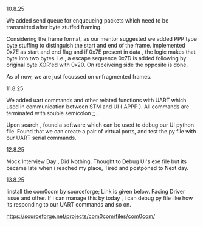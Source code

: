 10.8.25


We added send queue for enqueueing packets which need to  be transmitted after byte stuffed framing.

Considering the frame format, as our mentor suggested we added PPP type byte stuffing to distinguish the start and end of the frame. 
implemented 0x7E as start and end flag and if 0x7E present in data , the logic makes that byte into two bytes. 
i.e., a escape sequence 0x7D is added following by original byte XOR'ed with 0x20. 
On receiveing side the opposite is done.

As of now, we are just focussed on unfragmented frames.

11.8.25


We added uart commands and other related functions with UART which used in communication between STM and UI ( APPP ).
All commands are terminated with souble semicolon ;; . 

Upon search , found a software which can be used to debug our UI python file. Found that we can create a pair of virtual ports,  and test the py file with our UART serial commands.

12.8.25

Mock Interview Day , Did Nothing. 
Thought to Debug UI's exe file but its became late when i reached my place, Tired and postponed to Next day.

13.8.25 

Iinstall the com0com by sourceforge; Link is given below.
Facing Driver issue and other. If i can manage this by today , i can debug py file like how its responding to our UART commands and so on.

https://sourceforge.net/projects/com0com/files/com0com/
